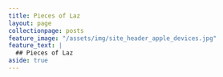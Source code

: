 ```yaml
---
title: Pieces of Laz
layout: page
collectionpage: posts
feature_image: "/assets/img/site_header_apple_devices.jpg"
feature_text: |
  ## Pieces of Laz
aside: true
---
```

